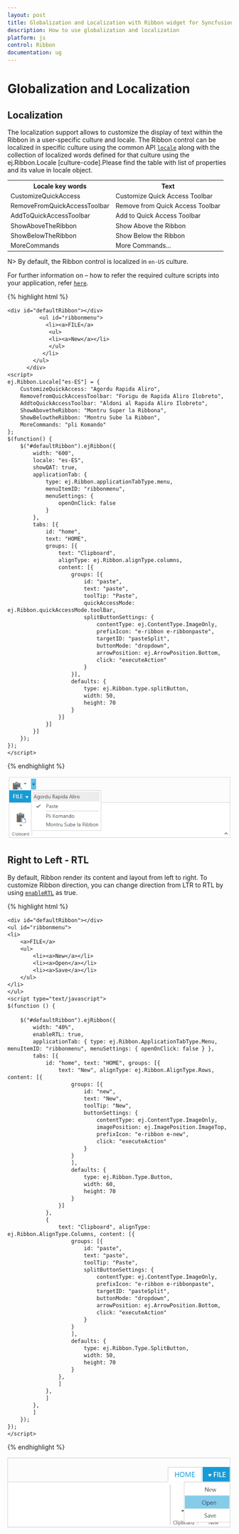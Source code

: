 ```yaml
---
layout: post
title: Globalization and Localization with Ribbon widget for Syncfusion Essential JS
description: How to use globalization and localization 
platform: js
control: Ribbon
documentation: ug
---
```

# Globalization and Localization

## Localization

The localization support allows to customize the display of text within the Ribbon in a user-specific culture and locale. The Ribbon control can be localized in specific culture using the common API [`locale`](https://help.syncfusion.com/api/js/ejribbon#members:locale) along with the collection of localized words defined for that culture using the ej.Ribbon.Locale [culture-code].Please find the table with list of properties and its value in locale object.

<table>
<tr>
<th>
Locale key words </th><th>
Text</th></tr>
<tr>
<td>
CustomizeQuickAccess</td><td>
Customize Quick Access Toolbar</td></tr>
<tr>
<td>
RemoveFromQuickAccessToolbar</td><td>
Remove from Quick Access Toolbar</td></tr>
<tr>
<td>
AddToQuickAccessToolbar</td><td>
Add to Quick Access Toolbar</td></tr>
<tr>
<td>
ShowAboveTheRibbon</td><td>
Show Above the Ribbon</td></tr>
<tr>
<td>
ShowBelowTheRibbon</td><td>
Show Below the Ribbon</td></tr>
<tr>
<td>
MoreCommands</td><td>
More Commands...</td></tr>
</table>

N> By default, the Ribbon control is localized in `en-US` culture.

For further information on – how to refer the required culture scripts into your application, refer [`here`](https://help.syncfusion.com/js/localization).

{% highlight html %}

    <div id="defaultRibbon"></div>
              <ul id="ribbonmenu">
                <li><a>FILE</a>
                 <ul>
                 <li><a>New</a></li>
                 </ul>
               </li>
            </ul>
          </div>
    <script>
	ej.Ribbon.Locale["es-ES"] = {
		CustomizeQuickAccess: "Agordu Rapida Aliro",
		RemovefromQuickAccessToolbar: "Forigu de Rapida Aliro Ilobreto",
		AddtoQuickAccessToolbar: "Aldoni al Rapida Aliro Ilobreto",
		ShowAbovetheRibbon: "Montru Super la Ribbona",
		ShowBelowtheRibbon: "Montru Sube la Ribbon",
		MoreCommands: "pli Komando"
	};
	$(function() {
		$("#defaultRibbon").ejRibbon({
			width: "600",
			locale: "es-ES",
			showQAT: true,
			applicationTab: {
				type: ej.Ribbon.applicationTabType.menu,
				menuItemID: "ribbonmenu",
				menuSettings: {
					openOnClick: false
				}
			},
			tabs: [{
				id: "home",
				text: "HOME",
				groups: [{
					text: "Clipboard",
					alignType: ej.Ribbon.alignType.columns,
					content: [{
						groups: [{
							id: "paste",
							text: "paste",
							toolTip: "Paste",
							quickAccessMode: ej.Ribbon.quickAccessMode.toolBar,
							splitButtonSettings: {
								contentType: ej.ContentType.ImageOnly,
								prefixIcon: "e-ribbon e-ribbonpaste",
								targetID: "pasteSplit",
								buttonMode: "dropdown",
								arrowPosition: ej.ArrowPosition.Bottom,
								click: "executeAction"
							}
						}],
						defaults: {
							type: ej.Ribbon.type.splitButton,
							width: 50,
							height: 70
						}
					}]
				}]
			}]
		});
	});
	</script>

{% endhighlight %}

![](Globalizationandlocalization_images/Globalizationandlocalization._img1.png)

## Right to Left - RTL

By default, Ribbon render its content and layout from left to right. To customize Ribbon direction, you can change direction from LTR to RTL by using [`enableRTL`](https://help.syncfusion.com/api/js/ejribbon#members:enablertl) as true.

{% highlight html %}

    <div id="defaultRibbon"></div>
    <ul id="ribbonmenu">
    <li>
        <a>FILE</a>
        <ul>
            <li><a>New</a></li>
            <li><a>Open</a></li>
            <li><a>Save</a></li>
        </ul>
    </li>
    </ul>
    <script type="text/javascript">
    $(function () {

        $("#defaultRibbon").ejRibbon({
            width: "40%",
            enableRTL: true,
            applicationTab: { type: ej.Ribbon.ApplicationTabType.Menu, menuItemID: "ribbonmenu", menuSettings: { openOnClick: false } },
            tabs: [{
                id: "home", text: "HOME", groups: [{
                    text: "New", alignType: ej.Ribbon.AlignType.Rows, content: [{
                        groups: [{
                            id: "new",
                            text: "New",
                            toolTip: "New",
                            buttonSettings: {
                                contentType: ej.ContentType.ImageOnly,
                                imagePosition: ej.ImagePosition.ImageTop,
                                prefixIcon: "e-ribbon e-new",
                                click: "executeAction"
                            }
                        }
                        ],
                        defaults: {
                            type: ej.Ribbon.Type.Button,
                            width: 60,
                            height: 70
                        }
                    }]
                },
                {
                    text: "Clipboard", alignType: ej.Ribbon.AlignType.Columns, content: [{
                        groups: [{
                            id: "paste",
                            text: "paste",
                            toolTip: "Paste",
                            splitButtonSettings: {
                                contentType: ej.ContentType.ImageOnly,
                                prefixIcon: "e-ribbon e-ribbonpaste",
                                targetID: "pasteSplit",
                                buttonMode: "dropdown",
                                arrowPosition: ej.ArrowPosition.Bottom,
                                click: "executeAction"
                            }
                        }
                        ],
                        defaults: {
                            type: ej.Ribbon.Type.SplitButton,
                            width: 50,
                            height: 70
                        }
                    },
                    ]
                },
                ]
            },
            ]
        });
    });
    </script>

{% endhighlight %}

![](Globalizationandlocalization_images/Globalizationandlocalization._img2.png)


